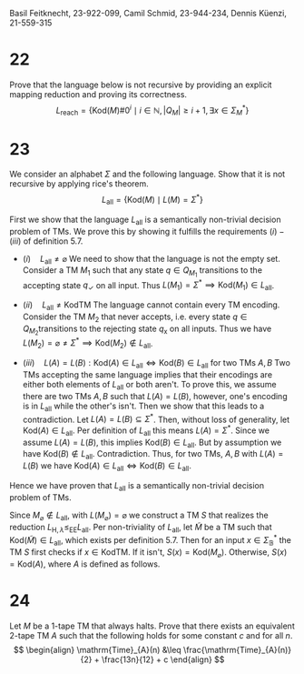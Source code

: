 
Basil Feitknecht, 23-922-099,
Camil Schmid, 23-944-234,
Dennis Küenzi, 21-559-315

# 22

Prove that the language below is not recursive by providing an explicit mapping reduction and proving its correctness.
$$
L_{\mathrm{reach}} = \{ \mathrm{Kod}(M)\#0^{i} \mid i \in \mathbb{N}, |Q_{M}| \geq i+1, \exists x \in \Sigma_{M}^{*} \}
$$

# 23 

We consider an alphabet $\Sigma$ and the following language. Show that it is not recursive by applying rice's theorem.
$$
L_{\mathrm{all}}  = \{ \mathrm{Kod}(M) \mid L(M) = \Sigma^{*} \}
$$

First we show that the language $L_{\mathrm{all}}$ is a semantically non-trivial decision problem of TMs. We prove this by showing it fulfills the requirements $(i) - (iii)$ of definition 5.7.

- $(i) \quad L_{\mathrm{all}} \neq \varnothing$
We need to show that the language is not the empty set. Consider a TM $M_{1}$ such that any state $q \in Q_{M_{1}}$ transitions to the accepting state $q_{\checkmark}$ on all input. Thus $L(M_{1}) = \Sigma^{*} \implies \mathrm{Kod}(M_{1}) \in L_{\mathrm{all}}$.

- $(ii) \quad L_{\mathrm{all}} \neq \mathrm{KodTM}$
The language cannot contain every TM encoding. Consider the TM $M_{2}$ that never accepts, i.e. every state $q \in Q_{M_{2}}$transitions to the rejecting state $q_{\mathsf{x}}$ on all inputs. Thus we have $L(M_{2}) = \varnothing \neq \Sigma^{*} \implies \mathrm{Kod}(M_{2}) \not\in L_{\mathrm{all}}$.

- $(iii) \quad L(A) = L(B) : \mathrm{Kod}(A) \in L_{\mathrm{all}} \iff \mathrm{Kod}(B) \in L_{\mathrm{all}}$ for two TMs $A, B$
Two TMs accepting the same language implies that their encodings are either both elements of $L_{\mathrm{all}}$ or both aren't. To prove this, we assume there are two TMs $A, B$ such that $L(A) = L(B)$, however, one's encoding is in $L_{\mathrm{all}}$ while the other's isn't. Then we show that this leads to a contradiction.
Let $L(A)=L(B) \subseteq \Sigma^{*}$. Then, without loss of generality, let $\mathrm{Kod}(A) \in L_{\mathrm{all}}$. Per definition of $L_{\mathrm{all}}$ this means $L(A)=\Sigma^{*}$. Since we assume $L(A)=L(B)$, this implies $\mathrm{Kod}(B) \in L_{\mathrm{all}}$. But by assumption we have $\mathrm{Kod}(B) \not\in L_{\mathrm{all}}$. Contradiction. Thus, for two TMs, $A,B$ with $L(A)=L(B)$ we have $\mathrm{Kod}(A) \in L_{\mathrm{all}} \iff \mathrm{Kod}(B) \in L_{\mathrm{all}}$.

Hence we have proven that $L_{\mathrm{all}}$ is a semantically non-trivial decision problem of TMs.


Since $M_{\varnothing} \not\in L_{\mathrm{all}}$, with $L(M_{\varnothing})=\varnothing$ we construct a TM $S$ that realizes the reduction $L_{\mathrm{H}, \lambda} \leq_{\mathrm{EE}} L_{\mathrm{all}}$. Per non-triviality of $L_{\mathrm{all}}$, let $\widetilde{M}$ be a TM such that $\mathrm{Kod}(\widetilde{M}) \in L_{\mathrm{all}}$, which exists per definition 5.7. Then for an input $x \in \Sigma^{*}_{\mathbb{B}}$ the TM $S$ first checks if $x \in \mathrm{KodTM}$. If it isn't, $S(x) = \mathrm{Kod}(M_{\varnothing})$. Otherwise, $S(x) = \mathrm{Kod}(A)$, where $A$ is defined as follows.



<div class="page-break" style="page-break-before: always;"></div>

# 24

Let $M$ be a 1-tape TM that always halts. Prove that there exists an equivalent 2-tape TM $A$ such that the following holds for some constant $c$ and for all $n$.
$$
\begin{align}
\mathrm{Time}_{A}(n) &\leq \frac{\mathrm{Time}_{A}(n)}{2} + \frac{13n}{12} + c
\end{align}
$$

